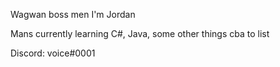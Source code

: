Wagwan boss men I'm Jordan

Mans currently learning C#, Java, some other things cba to list

Discord: voice#0001

<!---
MyDrillar/MyDrillar is a ✨ special ✨ repository because its `README.md` (this file) appears on your GitHub profile.
You can click the Preview link to take a look at your changes.
--->

